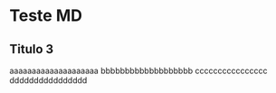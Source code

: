 # Teste MD

## Titulo 3
aaaaaaaaaaaaaaaaaaaa
bbbbbbbbbbbbbbbbbbb
cccccccccccccccc
dddddddddddddddd


